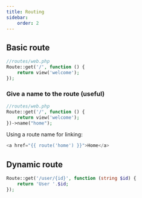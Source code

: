 ```yaml
---
title: Routing
sidebar:
    order: 2
---
```

## Basic route
```php
//routes/web.php
Route::get('/', function () {
	return view('welcome');
});
```

### Give a name to the route (useful)
```php
//routes/web.php
Route::get('/', function () { 
	return view('welcome');
})->name("home");
```

Using a route name for linking:
```php
<a href="{{ route('home') }}">Home</a>
```

## Dynamic route
```php
Route::get('/user/{id}', function (string $id) {
	return 'User '.$id;
});
```
